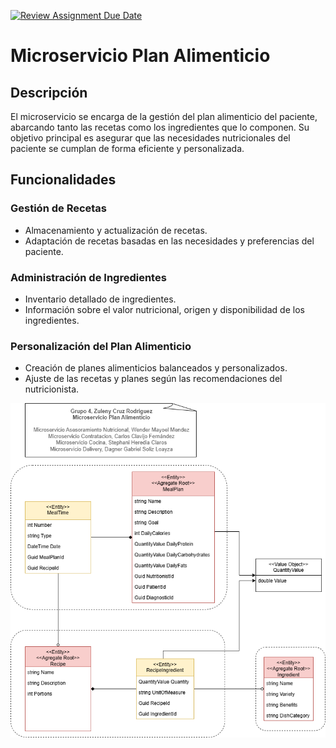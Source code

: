 [![Review Assignment Due Date](https://classroom.github.com/assets/deadline-readme-button-22041afd0340ce965d47ae6ef1cefeee28c7c493a6346c4f15d667ab976d596c.svg)](https://classroom.github.com/a/52Oc7Ap-)

# Microservicio Plan Alimenticio

## Descripción

El microservicio se encarga de la gestión del plan alimenticio del paciente, abarcando tanto las recetas como los ingredientes que lo componen. Su objetivo principal es asegurar que las necesidades nutricionales del paciente se cumplan de forma eficiente y personalizada.

## Funcionalidades

### Gestión de Recetas
- Almacenamiento y actualización de recetas.
- Adaptación de recetas basadas en las necesidades y preferencias del paciente.

### Administración de Ingredientes
- Inventario detallado de ingredientes.
- Información sobre el valor nutricional, origen y disponibilidad de los ingredientes.

### Personalización del Plan Alimenticio
- Creación de planes alimenticios balanceados y personalizados.
- Ajuste de las recetas y planes según las recomendaciones del nutricionista.

![Diagrama](./PlanAlimenticio-Diagram.png)
